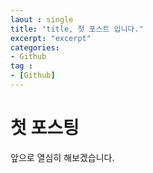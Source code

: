 ```yaml
---
laout : single
title: "title, 첫 포스트 입니다."
excerpt: "excerpt"
categories:
- Github
tag :
- [Github]
---
```

# 첫 포스팅

앞으로 열심히 해보겠습니다.
